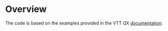 # Overview

The code is based on the examples provided in the VTT QX [documentation](https://qx.vtt.fi/docs/advanced/visualize-metrics.html).
